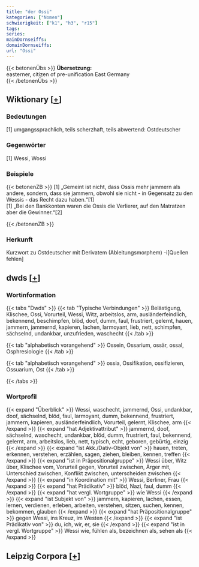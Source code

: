 ```yaml
---
title: "der Ossi"
kategorien: ["Nomen"]
schwierigkeit: ["k1", "h3", "r15"]
tags:
series:
mainDornseiffs:
domainDornseiffs:
url: "Ossi"
---
```


{{< betonenÜbs >}}
**Übersetzung:**  
easterner, citizen of pre-unification East Germany  
{{< /betonenÜbs >}}

## Wiktionary [[+](https://de.wiktionary.org/wiki/Ossi)]

### Bedeutungen
[1] umgangssprachlich, teils scherzhaft, teils abwertend: Ostdeutscher  

### Gegenwörter
[1] Wessi, Wossi  

### Beispiele
{{< betonenZB >}}
[1] „Gemeint ist nicht, dass Ossis mehr jammern als andere, sondern, dass sie jammern, obwohl sie nicht - in Gegensatz zu den Wessis - das Recht dazu haben.“[1]  
[1] „Bei den Bankkonten waren die Ossis die Verlierer, auf den Matratzen aber die Gewinner.“[2]  

{{< /betonenZB >}}
### Herkunft
Kurzwort zu Ostdeutscher mit Derivatem (Ableitungsmorphem) -i[Quellen fehlen]  



## dwds [[+](https://www.dwds.de/wb/Ossi)]

### Wortinformation
{{< tabs "Dwds" >}}
{{< tab "Typische Verbindungen" >}}
Belästigung, Klischee, Ossi, Vorurteil, Wessi, Witz, arbeitslos, arm, ausländerfeindlich, bekennend, beschimpfen, blöd, doof, dumm, faul, frustriert, gelernt, hauen, jammern, jammernd, kapieren, lachen, larmoyant, lieb, nett, schimpfen, sächselnd, undankbar, unzufrieden, waschecht
{{< /tab >}}

{{< tab "alphabetisch vorangehend" >}}
Ossein, Ossarium, ossär, ossal, Osphresiologie
{{< /tab >}}

{{< tab "alphabetisch vorangehend" >}}
ossia, Ossifikation, ossifizieren, Ossuarium, Ost
{{< /tab >}}

{{< /tabs >}}

### Wortprofil
{{< expand "Überblick" >}} Wessi, waschecht, jammernd, Ossi, undankbar, doof, sächselnd, blöd, faul, larmoyant, dumm, bekennend, frustriert, jammern, kapieren, ausländerfeindlich, Vorurteil, gelernt, Klischee, arm {{< /expand >}}
{{< expand "hat Adjektivattribut" >}} jammernd, doof, sächselnd, waschecht, undankbar, blöd, dumm, frustriert, faul, bekennend, gelernt, arm, arbeitslos, lieb, nett, typisch, echt, geboren, gebürtig, einzig {{< /expand >}}
{{< expand "ist Akk./Dativ-Objekt von" >}} hauen, treten, erkennen, verstehen, erzählen, sagen, ziehen, bleiben, kennen, treffen {{< /expand >}}
{{< expand "ist in Präpositionalgruppe" >}} Wessi über, Witz über, Klischee vom, Vorurteil gegen, Vorurteil zwischen, Ärger mit, Unterschied zwischen, Konflikt zwischen, unterscheiden zwischen {{< /expand >}}
{{< expand "in Koordination mit" >}} Wessi, Berliner, Frau {{< /expand >}}
{{< expand "hat Prädikativ" >}} blöd, Nazi, faul, dumm {{< /expand >}}
{{< expand "hat vergl. Wortgruppe" >}} wie Wessi {{< /expand >}}
{{< expand "ist Subjekt von" >}} jammern, kapieren, lachen, essen, lernen, verdienen, erleben, arbeiten, verstehen, sitzen, suchen, kennen, bekommen, glauben {{< /expand >}}
{{< expand "hat Präpositionalgruppe" >}} gegen Wessi, ins Kreuz, im Westen {{< /expand >}}
{{< expand "ist Prädikativ von" >}} du, ich, wir, er, sie {{< /expand >}}
{{< expand "ist in vergl. Wortgruppe" >}} Wessi wie, fühlen als, bezeichnen als, sehen als {{< /expand >}}

## Leipzig Corpora [[+](https://corpora.uni-leipzig.de/en/res?word=Ossi&corpusId=deu_newscrawl-public_2018)]

